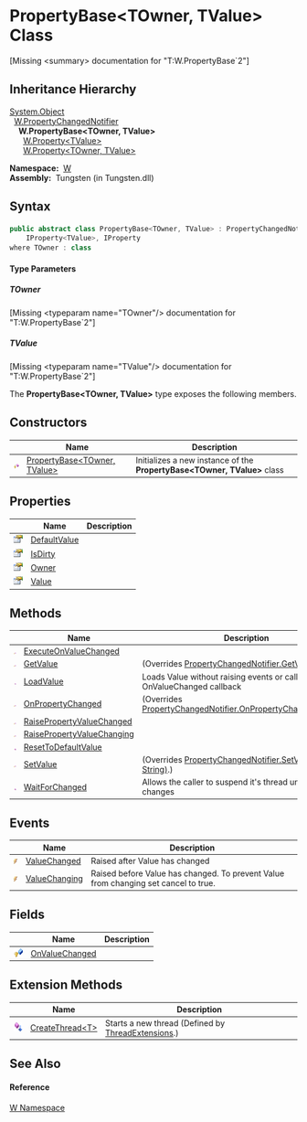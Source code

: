 PropertyBase&lt;TOwner, TValue> Class
=====================================
  
[Missing &lt;summary> documentation for "T:W.PropertyBase`2"]



Inheritance Hierarchy
---------------------
[System.Object][1]  
  [W.PropertyChangedNotifier][2]  
    **W.PropertyBase<TOwner, TValue>**  
      [W.Property&lt;TValue>][3]  
      [W.Property&lt;TOwner, TValue>][4]  

  **Namespace:**  [W][5]  
  **Assembly:**  Tungsten (in Tungsten.dll)

Syntax
------

```csharp
public abstract class PropertyBase<TOwner, TValue> : PropertyChangedNotifier, 
	IProperty<TValue>, IProperty
where TOwner : class

```

#### Type Parameters

##### *TOwner*

[Missing &lt;typeparam name="TOwner"/> documentation for "T:W.PropertyBase`2"]


##### *TValue*

[Missing &lt;typeparam name="TValue"/> documentation for "T:W.PropertyBase`2"]


The **PropertyBase<TOwner, TValue>** type exposes the following members.


Constructors
------------

                    | Name                                 | Description                                                              
------------------- | ------------------------------------ | ------------------------------------------------------------------------ 
![Protected method] | [PropertyBase&lt;TOwner, TValue>][6] | Initializes a new instance of the **PropertyBase<TOwner, TValue>** class 


Properties
----------

                   | Name              | Description 
------------------ | ----------------- | ----------- 
![Public property] | [DefaultValue][7] |             
![Public property] | [IsDirty][8]      |             
![Public property] | [Owner][9]        |             
![Public property] | [Value][10]       |             


Methods
-------

                    | Name                             | Description                                                               
------------------- | -------------------------------- | ------------------------------------------------------------------------- 
![Protected method] | [ExecuteOnValueChanged][11]      |                                                                           
![Protected method] | [GetValue][12]                   | (Overrides [PropertyChangedNotifier.GetValue()][13].)                     
![Public method]    | [LoadValue][14]                  | Loads Value without raising events or calling the OnValueChanged callback 
![Protected method] | [OnPropertyChanged][15]          | (Overrides [PropertyChangedNotifier.OnPropertyChanged(String)][16].)      
![Protected method] | [RaisePropertyValueChanged][17]  |                                                                           
![Protected method] | [RaisePropertyValueChanging][18] |                                                                           
![Public method]    | [ResetToDefaultValue][19]        |                                                                           
![Protected method] | [SetValue][20]                   | (Overrides [PropertyChangedNotifier.SetValue(Object, String)][21].)       
![Public method]    | [WaitForChanged][22]             | Allows the caller to suspend it's thread until Value changes              


Events
------

                | Name                | Description                                                                         
--------------- | ------------------- | ----------------------------------------------------------------------------------- 
![Public event] | [ValueChanged][23]  | Raised after Value has changed                                                      
![Public event] | [ValueChanging][24] | Raised before Value has changed. To prevent Value from changing set cancel to true. 


Fields
------

                   | Name                 | Description 
------------------ | -------------------- | ----------- 
![Protected field] | [OnValueChanged][25] |             


Extension Methods
-----------------

                           | Name                     | Description                                              
-------------------------- | ------------------------ | -------------------------------------------------------- 
![Public Extension Method] | [CreateThread&lt;T>][26] | Starts a new thread (Defined by [ThreadExtensions][27].) 


See Also
--------

#### Reference
[W Namespace][5]  

[1]: http://msdn.microsoft.com/en-us/library/e5kfa45b
[2]: ../PropertyChangedNotifier/README.md
[3]: ../Property_1/README.md
[4]: ../Property_2/README.md
[5]: ../README.md
[6]: _ctor.md
[7]: DefaultValue.md
[8]: IsDirty.md
[9]: Owner.md
[10]: Value.md
[11]: ExecuteOnValueChanged.md
[12]: GetValue.md
[13]: ../PropertyChangedNotifier/GetValue.md
[14]: LoadValue.md
[15]: OnPropertyChanged.md
[16]: ../PropertyChangedNotifier/OnPropertyChanged.md
[17]: RaisePropertyValueChanged.md
[18]: RaisePropertyValueChanging.md
[19]: ResetToDefaultValue.md
[20]: SetValue.md
[21]: ../PropertyChangedNotifier/SetValue.md
[22]: WaitForChanged.md
[23]: ValueChanged.md
[24]: ValueChanging.md
[25]: OnValueChanged.md
[26]: ../../W.Threading/ThreadExtensions/CreateThread__1.md
[27]: ../../W.Threading/ThreadExtensions/README.md
[28]: ../../_icons/Help.png
[Protected method]: ../../_icons/protmethod.gif "Protected method"
[Public property]: ../../_icons/pubproperty.gif "Public property"
[Public method]: ../../_icons/pubmethod.gif "Public method"
[Public event]: ../../_icons/pubevent.gif "Public event"
[Protected field]: ../../_icons/protfield.gif "Protected field"
[Public Extension Method]: ../../_icons/pubextension.gif "Public Extension Method"